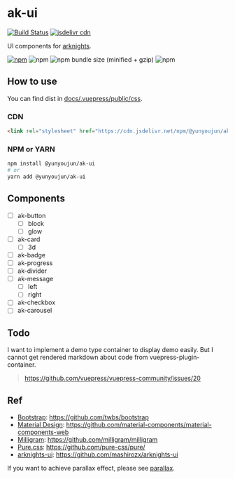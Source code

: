 # ak-ui

[![Build Status](https://travis-ci.com/YunYouJun/ak-ui.svg?branch=master)](https://travis-ci.com/YunYouJun/ak-ui)
[![jsdelivr cdn](https://data.jsdelivr.com/v1/package/npm/@yunyoujun/ak-ui/badge)](https://www.jsdelivr.com/package/npm/@yunyoujun/ak-ui)

UI components for [arknights](https://ak.hypergryph.com/).

[![npm](https://img.shields.io/npm/v/@yunyoujun/ak-ui.svg?style=flat-square)](https://www.npmjs.com/package/@yunyoujun/ak-ui)
![npm](https://img.shields.io/npm/dt/@yunyoujun/ak-ui.svg?style=flat-square)
![npm bundle size (minified + gzip)](https://img.shields.io/bundlephobia/minzip/@yunyoujun/ak-ui.svg?style=flat-square)
![npm](https://img.shields.io/npm/l/@yunyoujun/ak-ui.svg?style=flat-square)

## How to use

You can find dist in [docs/.vuepress/public/css](docs/.vuepress/public/css).

### CDN

```html
<link rel="stylesheet" href="https://cdn.jsdelivr.net/npm/@yunyoujun/ak-ui">
```

### NPM or YARN

```sh
npm install @yunyoujun/ak-ui
# or
yarn add @yunyoujun/ak-ui
```

## Components

- [ ] ak-button
  - [ ] block
  - [ ] glow
- [ ] ak-card
  - [ ] 3d
- [ ] ak-badge
- [ ] ak-progress
- [ ] ak-divider
- [ ] ak-message
  - [ ] left
  - [ ] right
- [ ] ak-checkbox
- [ ] ak-carousel

## Todo

I want to implement a demo type container to display demo easily.
But I cannot get rendered markdown about code from vuepress-plugin-container.

> https://github.com/vuepress/vuepress-community/issues/20

## Ref

- [Bootstrap](https://getbootstrap.com/): <https://github.com/twbs/bootstrap>
- [Material Design](https://material.io/develop/web/): <https://github.com/material-components/material-components-web>
- [Milligram](https://milligram.io/): <https://github.com/milligram/milligram>
- [Pure.css](https://purecss.io/): <https://github.com/pure-css/pure/>
- [arknights-ui](https://ak.2heng.xin/): <https://github.com/mashirozx/arknights-ui>

If you want to achieve parallax effect, please see [parallax](https://github.com/wagerfield/parallax).
